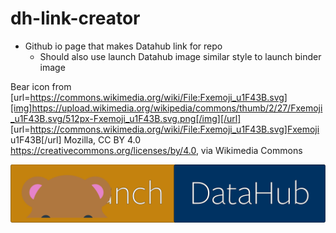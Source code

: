 # dh-link-creator
 - Github io page that makes Datahub link for repo
	- Should also use launch Datahub image similar style to launch binder image

Bear icon from [url=https://commons.wikimedia.org/wiki/File:Fxemoji_u1F43B.svg][img]https://upload.wikimedia.org/wikipedia/commons/thumb/2/27/Fxemoji_u1F43B.svg/512px-Fxemoji_u1F43B.svg.png[/img][/url]
[url=https://commons.wikimedia.org/wiki/File:Fxemoji_u1F43B.svg]Fxemoji u1F43B[/url]
Mozilla, CC BY 4.0 <https://creativecommons.org/licenses/by/4.0>, via Wikimedia Commons

[![DataHub](https://raw.githubusercontent.com/SoyCarlos/dh-link-creator/88d353425677cec759ea199bc6b13f7d02225cfb/badge_logo.svg?token=AHN3EZM26GNBU6W2Z75QCJS77FSLK)](https://data.berkeley.edu/consulting/)

